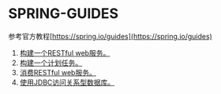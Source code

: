 # SPRING-GUIDES

参考官方教程[https://spring.io/guides](https://spring.io/guides)

1. [构建一个RESTful web服务。](https://github.com/rainlf/spring-guides/tree/master/01-restful-web-service)
2. [构建一个计划任务。](https://github.com/rainlf/spring-guides/tree/master/02-scheduling-tasks)
3. [消费RESTful web服务。](https://github.com/rainlf/spring-guides/tree/master/03-consume-rest-web-service)
4. [使用JDBC访问关系型数据库。](https://github.com/rainlf/spring-guides/tree/master/04-jdbc-relational-data)
